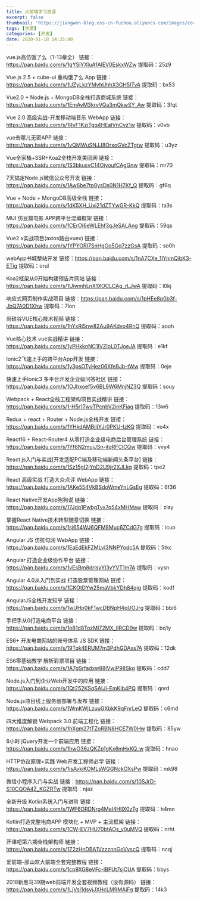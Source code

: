 ```yaml
---
title: 大前端学习资源
excerpt: false
thumbnail: 'https://jiangwen-blog.oss-cn-fuzhou.aliyuncs.com/images/cover/4.webp'
tags: [资源]
categories: [开发]
date: 2020-01-18 14:25:00
---
```



vue.js高仿饿了么（1-13章全）
链接：https://pan.baidu.com/s/1qYSiYXluA1AlEV0EskxWZw
提取码：25z9

Vue.js 2.5 + cube-ui 重构饿了么 App
链接：https://pan.baidu.com/s/1UZyLkzYMvhUhhX3GH5ITvA
提取码：bx53

Vue2.0 + Node.js + MongoDB全栈打造商城系统
链接：https://pan.baidu.com/s/1EmAvM3kryVQa3mQkwSY_Aw
提取码：3fqt

Vue 2.0 高级实战-开发移动端音乐 WebApp
链接：https://pan.baidu.com/s/1RvF1KziTgq4HEaIVnCvz1w
提取码：v0vb

vue去哪儿无密APP
链接：https://pan.baidu.com/s/1vQMWuSNJJ8OrxoGVcZTgtw
提取码：u3yz

Vue全家桶+SSR+Koa2全栈开发美团网
链接：https://pan.baidu.com/s/1S3bkusvC14OiyoufCAgGnw
提取码：mr70

7天搞定Node.js微信公众号开发
链接：https://pan.baidu.com/s/1Aw6be7tp8ysDs0N1H7Kf_Q
提取码：gf6q

Vue + Node + MongoDB高级全栈
链接：https://pan.baidu.com/s/1dK5XH_Uxi21dZTYwGR-KkQ
提取码：ta3s

MUI 仿豆瓣电影 APP跨平台混编框架
链接：https://pan.baidu.com/s/1CErOI6eWLEhf3qJeSALAng
提取码：59qs

Vue2.x实战项目(axios路由vuex)
链接：https://pan.baidu.com/s/1YPYORI7SnHgGo5Gq7zzGsA
提取码：so0h

webApp书城整站开发
链接：https://pan.baidu.com/s/1nA7CXe_1IYnmQibK3-ETig
提取码：orul

Koa2框架从0开始构建预告片网站
链接：https://pan.baidu.com/s/1UiwmhLnX1XOCLCAg_rLJwA
提取码：l0kj

响应式网页制作实战项目
链接：https://pan.baidu.com/s/1pHEe8p0b3f-JbQ7A0D1Xhw
提取码：7lon

尚硅谷VUE核心技术视频
链接：https://pan.baidu.com/s/1hYxRi5nw82Au9AKdvo4RhQ
提取码：aooh

Vue核心技术 vue实战精讲
链接：https://pan.baidu.com/s/1yPHkknNC1IVZIoL0TJoeJA
提取码：e1kf

Ionic2飞速上手的跨平台App开发
链接：https://pan.baidu.com/s/1y3psOTyHez06Xfe9Jb-tWw
提取码：0eje

快速上手Ionic3 多平台开发企业级问答社区
链接：https://pan.baidu.com/s/1OJhxoef5v6BL9W6MnjNZ3Q
提取码：souy

Webpack + React全栈工程架构项目实战精讲
链接：https://pan.baidu.com/s/1-H5r17wvTPcnbV2inKFiag
提取码：13w6

Redux + react + Router + Node.js全栈开发
链接：https://pan.baidu.com/s/1YHkdAMBjjIYJr0PKU-IzKQ
提取码：vo4x

React16 + React-Router4 从零打造企业级电商后台管理系统
链接：https://pan.baidu.com/s/1Yf6N2mujJSn-jtqRFCICQw
提取码：vvy4

React.js入门与实战[开发适配PC端及移动端新闻头条平台]
链接：https://pan.baidu.com/s/1Sz15gI2jYnD2U9jr2XJLkg
提取码：tpe2

React 高级实战 打造大众点评 WebApp
链接：https://pan.baidu.com/s/1AKe554VkBSdoWmeYnLGsEg
提取码：6f36

React Native开发App狗狗说
链接：https://pan.baidu.com/s/17Jdq1PwbgTvx7q54xMHMaw
提取码：zlay

掌握React Native技术转型随意切换
链接：https://pan.baidu.com/s/1sj654WJ6QFM8Muc6ZCdG7g
提取码：icuo

Angular JS 仿拉勾网 WebApp
链接：https://pan.baidu.com/s/1EaEdEkFZMLvI3NNPYodc5A
提取码：5tkc

Angular 打造企业级协作平台
链接：https://pan.baidu.com/s/1vEsBm8drlsyYI3vYVT1m7A
提取码：vysn

Angular 4.0从入门到实战 打造股票管理网站
链接：https://pan.baidu.com/s/1CKOtDYw25maVbkYDh84qig
提取码：kodf

AngularJS全栈开发知乎
链接：https://pan.baidu.com/s/1wUHp0kF1wcDBNpH4qUOJrg
提取码：bbi6

手把手从0打造电商平台
链接：https://pan.baidu.com/s/1o81d8TozMI72MX_IIRCD9w
提取码：bq1y

ES6+ 开发电商网站的账号体系 JS SDK
链接：https://pan.baidu.com/s/19Tqk4ERUM7m3PdhGDAss7A
提取码：12dk

ES6零基础教学 解析彩票项目
链接：https://pan.baidu.com/s/1A7gSrfadxw88lVwiP98Skg
提取码：cdd7

Node.js入门到企业Web开发中的应用
链接：https://pan.baidu.com/s/1Qt252KSqSAIJi-EmKib4PQ
提取码：qnrd

Node.js项目线上服务器部署与发布
链接：https://pan.baidu.com/s/1WmKWjLzuuGXbkK9qFnrLeQ
提取码：c6md

四大维度解锁 Webpack 3.0 前端工程化
链接：https://pan.baidu.com/s/1hXgm27tTZoRBN8HCE7W0Hw
提取码：85yw

6小时 jQuery开发一个前端应用
链接：https://pan.baidu.com/s/1hwO36zQKZp1gKx6mHxKQ_w
提取码：hnao

HTTP协议原理+实践 Web开发工程师必学
链接：https://pan.baidu.com/s/1isAvkjKOMLsWGGNckOXsPw
提取码：mk98

微信小程序入门与实战
链接：https://pan.baidu.com/s/10SJrD-S10CQOA4Z_KGZRTw
提取码：njaz

全新升级 Kotlin系统入门与进阶
链接：https://pan.baidu.com/s/1WF6ORDNrg4Mel4HllX0zTg
提取码：h4mn

Kotlin打造完整电商APP 模块化 + MVP + 主流框架
链接：https://pan.baidu.com/s/1CW-EV7HU70btAOs_v0uMVQ
提取码：nrht

开课吧第六期全栈架构师
链接：https://pan.baidu.com/s/1Z2zHnDBA1VzzznnGoVvscQ
提取码：ncqj

爱前端-邵山欢大前端全套完整教程
链接：https://pan.baidu.com/s/1cp9XG8eVFc-IBFUt7sjCUA
提取码：bbys

2018新黑马39期web前端开发全套视频教程（没有源码）
链接：https://pan.baidu.com/s/1LjVsI1dsyjJXHcLM9MAjFg
提取码：14k3



